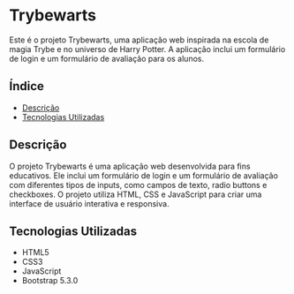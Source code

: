 # Trybewarts

Este é o projeto Trybewarts, uma aplicação web inspirada na escola de magia Trybe e no universo de Harry Potter. A aplicação inclui um formulário de login e um formulário de avaliação para os alunos.

## Índice

- [Descrição](#descrição)
- [Tecnologias Utilizadas](#tecnologias-utilizadas)


## Descrição

O projeto Trybewarts é uma aplicação web desenvolvida para fins educativos. Ele inclui um formulário de login e um formulário de avaliação com diferentes tipos de inputs, como campos de texto, radio buttons e checkboxes. O projeto utiliza HTML, CSS e JavaScript para criar uma interface de usuário interativa e responsiva.

## Tecnologias Utilizadas

- HTML5
- CSS3
- JavaScript
- Bootstrap 5.3.0
